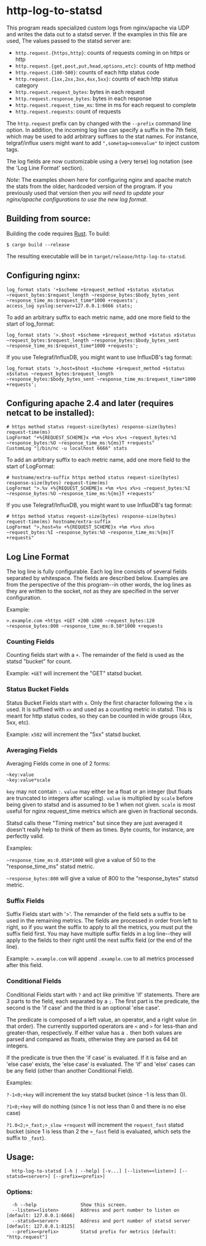 # http-log-to-statsd

This program reads specialized custom logs from nginx/apache via UDP and
writes the data out to a statsd server. If the examples in this file are
used, The values passed to the statsd server are:

- `http.request.{https,http}`: counts of requests coming in on https or http
- `http.request.{get,post,put,head,options,etc}`: counts of http method
- `http.request.{100-500}`: counts of each http status code
- `http.request.{1xx,2xx,3xx,4xx,5xx}`: counts of each http status category
- `http.request.request_bytes`: bytes in each request
- `http.request.response_bytes`: bytes in each response
- `http.request.request_time_ms`: time in ms for each request to complete
- `http.request.requests`: count of requests

The `http.request` prefix can by changed with the `--prefix` command line
option. In addition, the incoming log line can specify a suffix in the 7th
field, which may be used to add arbitrary suffixes to the stat names. For
instance, telgraf/influx users might want to add `",sometag=somevalue"` to
inject custom tags.

The log fields are now customizable using a (very terse) log notation (see
the 'Log Line Format' section).

*Note*: The examples shown here for configuring nginx and apache match the
stats from the older, hardcoded version of the program. If you previously
used that version then *you will need to update your nginx/apache
configurations to use the new log format*.

## Building from source:

Building the code requires [Rust](https://www.rust-lang.org). To build:

    $ cargo build --release

The resulting executable will be in `target/release/http-log-to-statsd`.

## Configuring nginx:

    log_format stats '+$scheme +$request_method +$status x$status ~request_bytes:$request_length ~response_bytes:$body_bytes_sent ~response_time_ms:$request_time*1000 +requests';
    access_log syslog:server=127.0.0.1:6666 stats;

To add an arbitrary suffix to each metric name, add one more field to the
start of log_format:

    log_format stats '>.$host +$scheme +$request_method +$status x$status ~request_bytes:$request_length ~response_bytes:$body_bytes_sent ~response_time_ms:$request_time*1000 +requests';

If you use Telegraf/InfluxDB, you might want to use InfluxDB's tag format:

    log_format stats '>,host=$host +$scheme +$request_method +$status x$status ~request_bytes:$request_length ~response_bytes:$body_bytes_sent ~response_time_ms:$request_time*1000 +requests';

## Configuring apache 2.4 and later (requires netcat to be installed):

    # https method status request-size(bytes) response-size(bytes) request-time(ms)
    LogFormat "+%{REQUEST_SCHEME}x +%m +%>s x%>s ~request_bytes:%I ~response_bytes:%O ~response_time_ms:%{ms}T +requests"
    CustomLog "|/bin/nc -u localhost 6666" stats

To add an arbitrary suffix to each metric name, add one more field to the
start of LogFormat:

    # hostname/extra-suffix https method status request-size(bytes) response-size(bytes) request-time(ms)
    LogFormat ">.%v +%{REQUEST_SCHEME}x +%m +%>s x%>s ~request_bytes:%I ~response_bytes:%O ~response_time_ms:%{ms}T +requests"

If you use Telegraf/InfluxDB, you might want to use InfluxDB's tag format:

    # https method status request-size(bytes) response-size(bytes) request-time(ms) hostname/extra-suffix
    LogFormat ">,host=%v +%{REQUEST_SCHEME}x +%m +%>s x%>s ~request_bytes:%I ~response_bytes:%O ~response_time_ms:%{ms}T +requests"

## Log Line Format

The log line is fully configurable. Each log line consists of several fields
separated by whitespace. The fields are described below. Examples are from
the perspective of the this program--in other words, the log lines as they
are written to the socket, not as they are specified in the server
configuration.

Example:

    >.example.com +https +GET +200 x200 ~request_bytes:120 ~response_bytes:800 ~response_time_ms:0.50*1000 +requests

### Counting Fields

Counting fields start with a `+`. The remainder of the field is used as the
statsd "bucket" for count.

Example: `+GET` will increment the "GET" statsd bucket.

### Status Bucket Fields

Status Bucket Fields start with `x`. Only the first character following the
`x` is used. It is suffixed with `xx` and used as a counting metric in
statsd. This is meant for http status codes, so they can be counted in wide
groups (4xx, 5xx, etc).

Example: `x502` will increment the "5xx" statsd bucket.

### Averaging Fields

Averaging Fields come in one of 2 forms:

    ~key:value
    ~key:value*scale

`key` may not contain `:`. `value` may either be a float or an integer (but
floats are truncated to integers after scaling). `value` is multiplied by
`scale` before being given to statsd and is assumed to be 1 when not
given. `scale` is most useful for nginx request_time metrics which are given
in fractional seconds.

Statsd calls these "Timing metrics" but since they are just averaged it
doesn't really help to think of them as times. Byte counts, for instance,
are perfectly valid.

Examples:

`~response_time_ms:0.050*1000` will give a value of 50 to the
"response_time_ms" statsd metric.

`~response_bytes:800` will give a value of 800 to the "response_bytes"
statsd metric.

### Suffix Fields

Suffix Fields start with '>'. The remainder of the field sets a suffix to be
used in the remaining metrics. The fields are processed in order from left
to right, so if you want the suffix to apply to all the metrics, you must
put the suffix field first. You may have multiple suffix fields in a log
line--they will apply to the fields to their right until the next suffix
field (or the end of the line).

Example: `>.example.com` will append `.example.com` to all metrics
processed after this field.

### Conditional Fields

Conditional Fields start with `?` and act like primitive 'if'
statements. There are 3 parts to the field, each separated by a `;`. The
first part is the predicate, the second is the 'if case' and the third is an
optional 'else case'.

The predicate is composed of a left value, an operator, and a right value
(in that order). The currently supported operators are `<` and `>` for
less-than and greater-than, respectively. If either value has a `.` then
both values are parsed and compared as floats, otherwise they are parsed as
64 bit integers.

If the predicate is true then the 'if case' is evaluated. If it is false and
an 'else case' exists, the 'else case' is evaluated. The 'if' and 'else'
cases can be any field (other than another Conditional Field).

Examples:

`?-1<0;+key` will increment the `key` statsd bucket (since -1 is less than 0).

`?1<0;+key` will do nothing (since 1 is not less than 0 and there is no else
case)

`?1.0<2;>_fast;>_slow +request` will increment the `request_fast` statsd
bucket (since 1 is less than 2 the `>_fast` field is evaluated, which sets
the suffix to `_fast`).

## Usage:

      http-log-to-statsd [-h | --help] [-v...] [--listen=<listen>] [--statsd=<server>] [--prefix=<prefix>]

### Options:

      -h --help                Show this screen.
      --listen=<listen>        Address and port number to listen on [default: 127.0.0.1:6666]
      --statsd=<server>        Address and port number of statsd server [default: 127.0.0.1:8125]
      --prefix=<prefix>        Statsd prefix for metrics [default: "http.request"]

